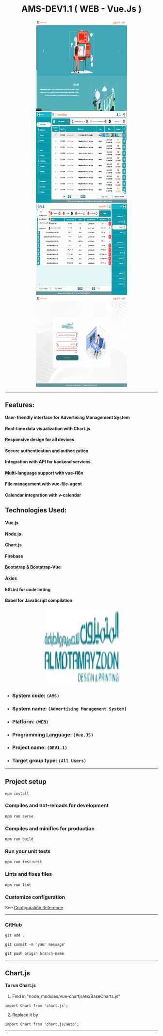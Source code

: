 <h1 align="center">AMS-DEV1.1 ( WEB - Vue.Js ) </h1>
<p align="center">
  <img width="300" height="300" src="./src/assets/images/img1.jpeg">
  <img width="300" height="300" src="./src/assets/images/img2.jpeg">
  <img width="300" height="300" src="./src/assets/images/img3.jpeg">
  <img width="300" height="300" src="./src/assets/images/img4.jpeg">
</p>

---

## Features:

  #### User-friendly interface for Advertising Management System

  #### Real-time data visualization with Chart.js

  #### Responsive design for all devices

  #### Secure authentication and authorization

  #### Integration with API for backend services

  #### Multi-language support with vue-i18n

  #### File management with vue-file-agent

  #### Calendar integration with v-calendar

## Technologies Used:

  #### Vue.js

  #### Node.js

  #### Chart.js

  #### Firebase

  #### Bootstrap & Bootstrap-Vue

  #### Axios

  #### ESLint for code linting

  #### Babel for JavaScript compilation

<p align="center">
  <img width="250" height="250" src="./src/assets/images/logo.png">
</p>

- ### System code: `(AMS)`

- ### System name: `(Advertising Management System)`

- ### Platform: `(WEB)`

- ### Programming Language: `(Vue.JS)`

- ### Project name: `(DEV1.1)`

- ### Target group type: `(All Users)`

---

## Project setup

```
npm install
```

### Compiles and hot-reloads for development

```
npm run serve
```

### Compiles and minifies for production

```
npm run build
```

### Run your unit tests

```
npm run test:unit
```

### Lints and fixes files

```
npm run lint
```

### Customize configuration

See [Configuration Reference](https://cli.vuejs.org/config/).

---

### GitHub

```
git add .
```

```
git commit -m 'your message'
```

```
git push origin branch-name
```

---

## Chart.js

#### To run Chart.js

1. Find in "node_modules/vue-chartjs/es/BaseCharts.js"

```
import Chart from 'chart.js';
```

2. Replace it by

```
import Chart from 'chart.js/auto';
```
---


